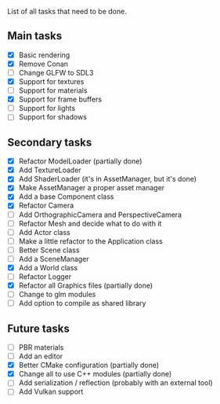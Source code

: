 List of all tasks that need to be done.

## Main tasks
- [x] Basic rendering
- [x] Remove Conan
- [ ] Change GLFW to SDL3
- [x] Support for textures
- [ ] Support for materials
- [x] Support for frame buffers
- [ ] Support for lights
- [ ] Support for shadows

## Secondary tasks
- [x] Refactor ModelLoader (partially done)
- [x] Add TextureLoader
- [x] Add ShaderLoader (it's in AssetManager, but it's done)
- [x] Make AssetManager a proper asset manager
- [x] Add a base Component class
- [x] Refactor Camera
- [ ] Add OrthographicCamera and PerspectiveCamera
- [ ] Refactor Mesh and decide what to do with it
- [ ] Add Actor class
- [ ] Make a little refactor to the Application class
- [ ] Better Scene class
- [ ] Add a SceneManager
- [x] Add a World class
- [ ] Refactor Logger
- [x] Refactor all Graphics files (partially done)
- [ ] Change to glm modules
- [ ] Add option to compile as shared library

## Future tasks
- [ ] PBR materials
- [ ] Add an editor
- [x] Better CMake configuration (partially done)
- [x] Change all to use C++ modules (partially done)
- [ ] Add serialization / reflection (probably with an external tool)
- [ ] Add Vulkan support
